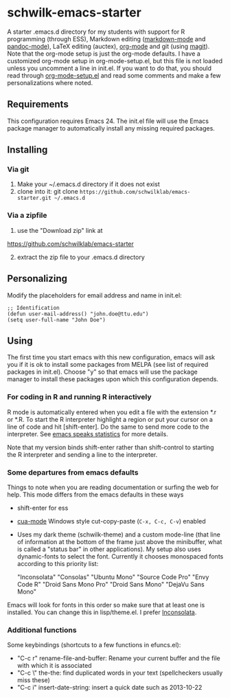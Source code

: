 schwilk-emacs-starter
=====================

A starter .emacs.d directory for my students with support for R programming (through ESS), Markdown editing ([markdown-mode][markdown-mode] and [pandoc-mode][pandoc-mode]), LaTeX editing (auctex), [org-mode][org-mode] and git (using [magit][magit]). Note that the org-mode setup is just the org-mode defaults. I have a customized org-mode setup in org-mode-setup.el, but this file is not loaded unless you uncomment a line in init.el. If you want to do that, you should read through [org-mode-setup.el](file:lisp/org-mode-setup.el) and read some comments and make a few personalizations where noted.

Requirements
------------

This configuration requires Emacs 24. The init.el file will use the Emacs package manager to automatically install any missing required packages.

Installing
----------

### Via git
1. Make your ~/.emacs.d directory if it does not exist
2. clone into it: git clone `https://github.com/schwilklab/emacs-starter.git ~/.emacs.d`

### Via a zipfile
1. use the "Download zip" link at

https://github.com/schwilklab/emacs-starter

2. extract the zip file to your .emacs.d directory

Personalizing
-------------
Modify the placeholders for email address and name in init.el:

    ;; Identification
    (defun user-mail-address() "john.doe@ttu.edu")
    (setq user-full-name "John Doe")

Using
-----

The first time you start emacs with this new configuration, emacs will ask you if it is ok to install some packages from MELPA (see list of required packages in init.el). Choose "y" so that emacs will use the package manager to install these packages upon which this configuration depends.

### For coding in R and running R interactively

R mode is automatically entered when you edit a file with the extension *.r or *.R. To start the R interpreter highlight a region or put your cursor on
a line of code and hit [shift-enter]. Do the same to send more code to the interpreter. See [emacs speaks statistics][ess] for more details.

Note that my version binds shift-enter rather than shift-control to starting the R interpreter and sending a line to the interpreter.

### Some departures from emacs defaults

Things to note when you are reading documentation or surfing the web for help. This mode differs from the emacs defaults in these ways

* shift-enter for ess
* [cua-mode][cua-mode] Windows style cut-copy-paste (`C-x, C-c, C-v`) enabled
* Uses my dark theme (schwilk-theme) and a custom mode-line (that line of information at the bottom of the frame just above the minibuffer, what is called a "status bar" in other applications). My setup also uses dynamic-fonts to select the font. Currently it chooses monospaced fonts according to this priority list:

    "Inconsolata" "Consolas" "Ubuntu Mono" "Source Code Pro" "Envy Code R" "Droid Sans Mono Pro" "Droid Sans Mono" "DejaVu Sans Mono"
    
Emacs will look for fonts in this order so make sure that at least one is installed. You can change this in lisp/theme.el. I prefer [Inconsolata][inconsolata].

### Additional functions

Some keybindings (shortcuts to a few functions in efuncs.el):

* "C-c r"   rename-file-and-buffer: Rename your current buffer and the file with which it is associated
* "C-c \\"  the-the: find duplicated words in your text (spellcheckers usually miss these)
* "C-c i"   insert-date-string: insert a quick date such as 2013-10-22


[cua-mode]:http://www.emacswiki.org/CuaMode
[ess]:http://ess.r-project.org/
[inconsolata]:http://www.levien.com/type/myfonts/inconsolata.html
[magit]:https://github.com/magit/magit
[markdown-mode]:http://jblevins.org/projects/markdown-mode/
[org-mode]:http://orgmode.org/
[pandoc-mode]:http://joostkremers.github.io/pandoc-mode/

